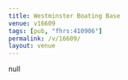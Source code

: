```yaml
---
title: Westminster Boating Base
venue: v16609
tags: [pub, "fhrs:410906"]
permalink: /v/16609/
layout: venue
---
```

null